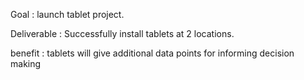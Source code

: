 
Goal : launch tablet project.

Deliverable : Successfully install tablets at 2 locations.

benefit : tablets will give additional data points for informing decision making

